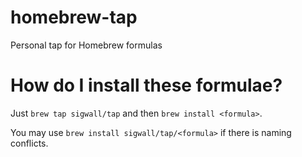 homebrew-tap
============

Personal tap for Homebrew formulas

How do I install these formulae?
============

Just ```brew tap sigwall/tap``` and then ```brew install <formula>```.

You may use ```brew install sigwall/tap/<formula>``` if there is naming conflicts.
